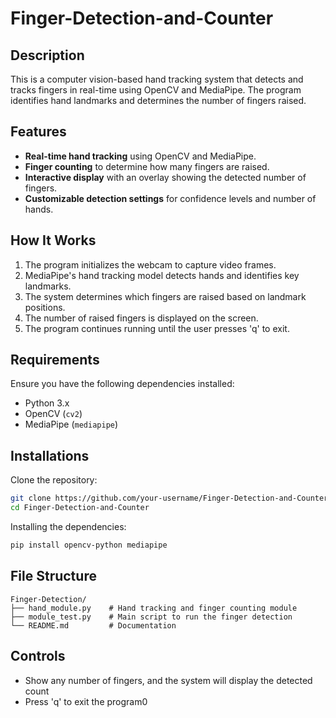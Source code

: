 # Finger-Detection-and-Counter

## Description
This is a computer vision-based hand tracking system that detects and tracks fingers in real-time using OpenCV and MediaPipe. The program identifies hand landmarks and determines the number of fingers raised.

## Features
- **Real-time hand tracking** using OpenCV and MediaPipe.
- **Finger counting** to determine how many fingers are raised.
- **Interactive display** with an overlay showing the detected number of fingers.
- **Customizable detection settings** for confidence levels and number of hands.

## How It Works
1. The program initializes the webcam to capture video frames.
2. MediaPipe's hand tracking model detects hands and identifies key landmarks.
3. The system determines which fingers are raised based on landmark positions.
4. The number of raised fingers is displayed on the screen.
5. The program continues running until the user presses 'q' to exit.

## Requirements
Ensure you have the following dependencies installed:

- Python 3.x
- OpenCV (`cv2`)
- MediaPipe (`mediapipe`)

## Installations
Clone the repository:

```bash
git clone https://github.com/your-username/Finger-Detection-and-Counter.git
cd Finger-Detection-and-Counter

```
Installing the dependencies:
```bash
pip install opencv-python mediapipe
```

## File Structure
```
Finger-Detection/
├── hand_module.py    # Hand tracking and finger counting module
├── module_test.py    # Main script to run the finger detection
└── README.md         # Documentation
```

## Controls
- Show any number of fingers, and the system will display the detected count
- Press 'q' to exit the program0
